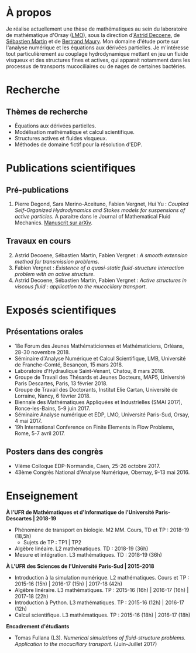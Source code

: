 # À propos

Je réalise actuellement une thèse de mathématiques au sein du laboratoire de mathématique d'Orsay ([LMO](https://www.math.u-psud.fr)), sous la direction d'[Astrid Decoene](http://www.math.u-psud.fr/~decoene/), de [Sébastien Martin](http://w3.mi.parisdescartes.fr/~smarti02/) et de [Bertrand Maury](http://www.math.u-psud.fr/~maury/). Mon domaine d'étude porte sur l'analyse numérique et les équations aux dérivées partielles. Je m'intéresse tout particulièrement au couplage hydrodynamique mettant en jeu un fluide visqueux et des structures fines et actives, qui apparait notamment dans les processus de transports mucociliaires ou de nages de certaines bactéries.

# Recherche
## Thèmes de recherche

- Équations aux dérivées partielles.
- Modélisation mathématique et calcul scientifique.
- Structures actives et fluides visqueux.
- Méthodes de domaine fictif pour la résolution d'EDP.

# Publications scientifiques
## Pré-publications

1. Pierre Degond, Sara Merino-Aceituno, Fabien Vergnet, Hui Yu : *Coupled Self-Organized Hydrodynamics and Stokes models for suspensions of active particles.* A paraitre dans le Journal of Mathematical Fluid Mechanics. [Manuscrit sur arXiv](https://arxiv.org/abs/1706.05666).

## Travaux en cours

2. Astrid Decoene, Sébastien Martin, Fabien Vergnet : *A smooth extension method for transmission problems*.
3. Fabien Vergnet : *Existence of a quasi-static fluid-structure interaction problem with an active structure*.
4.  Astrid Decoene, Sébastien Martin, Fabien Vergnet : *Active structures in viscous fluid : application to the mucociliary transport*.

# Exposés scientifiques
## Présentations orales

- 18e Forum des Jeunes Mathématiciennes et Mathématiciens, Orléans, 28-30 novembre 2018.
- Séminaire d'Analyse Numérique et Calcul Scientifique, LMB, Université de Franche-Comté, Besançon, 15 mars 2018.
- Laboratoire d'Hydraulique Saint-Venant, Chatou, 8 mars 2018.
- Groupe de Travail des Thésards et Jeunes Docteurs, MAP5, Université Paris Descartes, Paris, 13 février 2018.
- Groupe de Travail des Doctorants, Institut Elie Cartan, Université de Lorraine, Nancy, 6 février 2018.
- Biennale des Mathématiques Appliquées et Industrielles (SMAI 2017), Ronce-les-Bains, 5-9 juin 2017.
- Séminaire Analyse numérique et EDP, LMO, Université Paris-Sud, Orsay, 4 mai 2017.
- 19h International Conference on Finite Elements in Flow Problems, Rome, 5-7 avril 2017.

## Posters dans des congrès

- VIème Colloque EDP-Normandie, Caen, 25-26 octobre 2017.
- 43ème Congrès National d'Analyse Numérique, Obernay, 9-13 mai 2016.

# Enseignement

**À l'UFR de Mathématiques et d'Informatique de l'Université Paris-Descartes | 2018-19**
- Phénomène de transport en biologie. M2 MM. Cours, TD et TP : 2018-19 (18,5h)
	- Sujets de TP : TP1 \| TP2
- Algèbre linéaire. L2 mathématiques. TD : 2018-19 (36h)
- Mesure et intégration. L3 mathématiques. TD : 2018-19 (36h)

**À L'UFR des Sciences de l'Université Paris-Sud | 2015-2018**
- Introduction à la simulation numérique. L2 mathématiques. Cours et TP : 2015-16 (15h) \| 2016-17 (15h) \| 2017-18 (42h)
- Algèbre linéraire. L3 mathématiques. TP : 2015-16 (16h) \| 2016-17 (16h) \| 2017-18 (22h)
- Introduction à Python. L3 mathématiques. TP : 2015-16 (12h) \| 2016-17 (12h)
- Calcul scientifique. L3 mathématiques. TP : 2015-16 (18h) \| 2016-17 (18h)

**Encadrement d'étudiants**
- Tomas Fullana (L3). *Numerical simulations of fluid-structure problems. Application to the mocuciliary transport.* (Juin-Juillet 2017)


